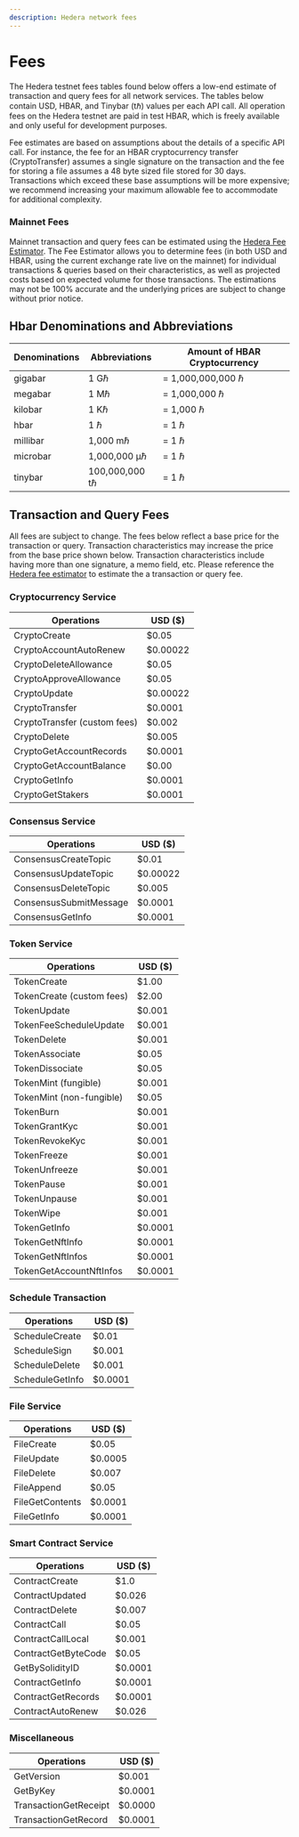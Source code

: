 ```yaml
---
description: Hedera network fees
---
```


# Fees

The Hedera testnet fees tables found below offers a low-end estimate of transaction and query fees for all network services. The tables below contain USD, HBAR, and Tinybar (tℏ) values per each API call. All operation fees on the Hedera testnet are paid in test HBAR, which is freely available and only useful for development purposes.

Fee estimates are based on assumptions about the details of a specific API call. For instance, the fee for an HBAR cryptocurrency transfer (CryptoTransfer) assumes a single signature on the transaction and the fee for storing a file assumes a 48 byte sized file stored for 30 days. Transactions which exceed these base assumptions will be more expensive; we recommend increasing your maximum allowable fee to accommodate for additional complexity.&#x20;

### Mainnet Fees

Mainnet transaction and query fees can be estimated using the [Hedera Fee Estimator](https://www.hedera.com/fees). The Fee Estimator allows you to determine fees (in both USD and HBAR, using the current exchange rate live on the mainnet) for individual transactions & queries based on their characteristics, as well as projected costs based on expected volume for those transactions. The estimations may not be 100% accurate and the underlying prices are subject to change without prior notice.

## Hbar Denominations and Abbreviations

| Denominations | Abbreviations  | Amount of HBAR Cryptocurrency |
| ------------- | -------------- | ----------------------------- |
| gigabar       | 1 Gℏ           | = 1,000,000,000 ℏ             |
| megabar       | 1 Mℏ           | = 1,000,000 ℏ                 |
| kilobar       | 1 Kℏ           | = 1,000 ℏ                     |
| hbar          | 1 ℏ            | = 1 ℏ                         |
| millibar      | 1,000 mℏ       | = 1 ℏ                         |
| microbar      | 1,000,000 μℏ   | = 1 ℏ                         |
| tinybar       | 100,000,000 tℏ | = 1 ℏ                         |

## Transaction and Query Fees

All fees are subject to change. The fees below reflect a base price for the transaction or query. Transaction characteristics may increase the price from the base price shown below. Transaction characteristics include having more than one signature, a memo field, etc. Please reference the [Hedera fee estimator](https://hedera.com/fees) to estimate the a transaction or query fee.&#x20;

### Cryptocurrency Service

| Operations                   | USD ($)  |
| ---------------------------- | -------- |
| CryptoCreate                 | $0.05    |
| CryptoAccountAutoRenew       | $0.00022 |
| CryptoDeleteAllowance        | $0.05    |
| CryptoApproveAllowance       | $0.05    |
| CryptoUpdate                 | $0.00022 |
| CryptoTransfer               | $0.0001  |
| CryptoTransfer (custom fees) | $0.002   |
| CryptoDelete                 | $0.005   |
| CryptoGetAccountRecords      | $0.0001  |
| CryptoGetAccountBalance      | $0.00    |
| CryptoGetInfo                | $0.0001  |
| CryptoGetStakers             | $0.0001  |

### Consensus Service

| Operations             | USD ($)  |
| ---------------------- | -------- |
| ConsensusCreateTopic   | $0.01    |
| ConsensusUpdateTopic   | $0.00022 |
| ConsensusDeleteTopic   | $0.005   |
| ConsensusSubmitMessage | $0.0001  |
| ConsensusGetInfo       | $0.0001  |

### Token Service

| Operations                | USD ($) |
| ------------------------- | ------- |
| TokenCreate               | $1.00   |
| TokenCreate (custom fees) | $2.00   |
| TokenUpdate               | $0.001  |
| TokenFeeScheduleUpdate    | $0.001  |
| TokenDelete               | $0.001  |
| TokenAssociate            | $0.05   |
| TokenDissociate           | $0.05   |
| TokenMint (fungible)      | $0.001  |
| TokenMint (non-fungible)  | $0.05   |
| TokenBurn                 | $0.001  |
| TokenGrantKyc             | $0.001  |
| TokenRevokeKyc            | $0.001  |
| TokenFreeze               | $0.001  |
| TokenUnfreeze             | $0.001  |
| TokenPause                | $0.001  |
| TokenUnpause              | $0.001  |
| TokenWipe                 | $0.001  |
| TokenGetInfo              | $0.0001 |
| TokenGetNftInfo           | $0.0001 |
| TokenGetNftInfos          | $0.0001 |
| TokenGetAccountNftInfos   | $0.0001 |

### Schedule Transaction

| Operations      | USD ($) |
| --------------- | ------- |
| ScheduleCreate  | $0.01   |
| ScheduleSign    | $0.001  |
| ScheduleDelete  | $0.001  |
| ScheduleGetInfo | $0.0001 |

### File Service

| Operations      | USD ($) |
| --------------- | ------- |
| FileCreate      | $0.05   |
| FileUpdate      | $0.0005 |
| FileDelete      | $0.007  |
| FileAppend      | $0.05   |
| FileGetContents | $0.0001 |
| FileGetInfo     | $0.0001 |

### Smart Contract Service

| Operations          | USD ($) |
| ------------------- | ------- |
| ContractCreate      | $1.0    |
| ContractUpdated     | $0.026  |
| ContractDelete      | $0.007  |
| ContractCall        | $0.05   |
| ContractCallLocal   | $0.001  |
| ContractGetByteCode | $0.05   |
| GetBySolidityID     | $0.0001 |
| ContractGetInfo     | $0.0001 |
| ContractGetRecords  | $0.0001 |
| ContractAutoRenew   | $0.026  |

### Miscellaneous

| Operations            | USD ($) |
| --------------------- | ------- |
| GetVersion            | $0.001  |
| GetByKey              | $0.0001 |
| TransactionGetReceipt | $0.0000 |
| TransactionGetRecord  | $0.0001 |
